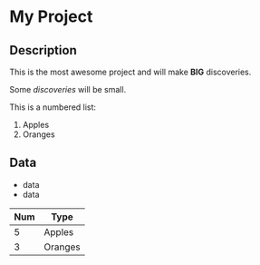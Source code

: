 # My Project

## Description
This is the most awesome project
and will make **BIG** discoveries.

Some _discoveries_ will be small.

This is a numbered list:
1. Apples
2. Oranges

## Data
* data
* data

|Num|Type  
|---|--
| 5 |Apples
| 3 |Oranges
